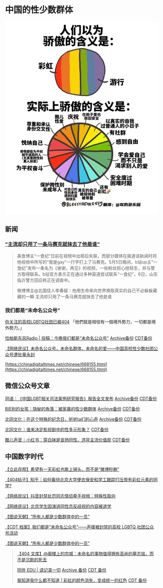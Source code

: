 # 中国的性少数群体

![彩虹](imgs/彩虹骄傲的含义.jpeg)

## 新闻

### [”主流却只用了一条马赛克就抹去了他是谁“](https://chinadigitaltimes.net/chinese/680929.html)

>美食博主“一食纪”日前在视频中出柜后失联，而部分媒体在报道该新闻时将他视频中所写的“我是gay”一行字打上了马赛克。5月5日晚间，b站up主“一食纪”发布一条名为《谢谢，再见》的视频，一些粉丝担心他轻生，并与警方取得联系。b站官方表示正在通过多种渠道尝试联系“一食纪”。6日，山东临沂警方回应称正在调查中。
>
>微博博主@北国佳人李春姬：他用生命来向世界换取真实的自己不必躲躲藏藏的一瞬 主流却只用了一条马赛克就抹去了他是谁

### 我们都是“未命名公众号”

[你关注的高校LGBTQ社团已被404](https://theinitium.com/article/20210715-mainland-china-lgbtq-censorship/) 「他們就是相信有一個境外勢力，一切都是境外勢力。」

[恰帕斯东风Radio | 投稿：今晚我们都是“未命名公众号”](https://mp.weixin.qq.com/s/xM9GbYU1KhaS8ZL-kzKuvA) [Archive备份](https://archive.ph/OIN21) [CDT备份](https://chinadigitaltimes.net/chinese/667957.html)

[【网络民议】未命名公众号，未命名群体，未命名的爱——中国高校性少数社团公众号遭批量永封 ​​​](https://chinadigitaltimes.net/chinese/667938.html)

[https://chinadigitaltimes.net/chinese/668155.html](https://chinadigitaltimes.net/chinese/668155.html)

## 微信公众号文章

[同语｜《中国LGBT相关司法案例研究报告》报告全文发布](https://mp.weixin.qq.com/s/gvrvit6O3_8PREDqAwZtyg) [Archive备份](https://archive.ph/xUkjp) [CDT备份](https://chinadigitaltimes.net/chinese/675987.html)

[BIE别的女孩｜隐秘的角落：被家暴的性少数群体](https://mp.weixin.qq.com/s/6T2JdkSRc8GAW1tRvDbOsA) [Archive备份](https://archive.ph/RZgWz) [CDT备份](https://chinadigitaltimes.net/chinese/681303.html)

[北同文化｜在这个特殊的纪念日，听听ta们的心声](https://mp.weixin.qq.com/s/AQFJLJw8JQjMiu_dyrEWrw) [Archive备份](https://archive.ph/xOjpA) [CDT备份](https://chinadigitaltimes.net/chinese/673589.html)

[北同文化｜谁来决定影视剧中的性多元形象？](https://mp.weixin.qq.com/s/qpGeOwSjRnYFsF_QbHfsaA) [CDT备份](https://chinadigitaltimes.net/chinese/672160.html)

[酷儿声音｜小红书：穿白袜是宣扬同性，违背主流价值观](https://mp.weixin.qq.com/s/fQJeDOv1ErAovUuMwXe8iA) [CDT备份](https://chinadigitaltimes.net/chinese/672814.html)

## 中国数字时代

[【立此存照】希望有一天彩虹也能上镜头，而不是“微博秒删”](https://chinadigitaltimes.net/chinese/681474.html)

[【404帖子】知乎｜如何看待北京大学便衣保安和学工跟踪打压带有彩虹元素的同学?](https://chinadigitaltimes.net/chinese/681558.html)

[【网络民议】抖音封禁处罚同志情侣牵手视频：特殊性取向](https://chinadigitaltimes.net/chinese/675714.html)

[【网络民议】北京学生因演讲同性恋反歧视的内容被退学](https://chinadigitaltimes.net/chinese/662048.html)

[【图说天朝】“所有人都是少数群体中的一员”](https://chinadigitaltimes.net/chinese/668036.html)

[【CDT 档案】我们都是“未命名公众号”——声援被封禁的高校 LGBTQ 社团公众号活动](https://chinadigitaltimes.net/chinese/668155.html)

[【图说天朝】“所有人都是少数群体中的一员”](https://chinadigitaltimes.net/chinese/668036.html)

>[【404 文库】@阁楼上的宗城：未命名的事物值得拥有高尚的墓志铭，而不是沉默的死去](https://chinadigitaltimes.net/chinese/667969.html)
>
>[同伴 EDU | 请记录一切](https://mp.weixin.qq.com/s/2p06C5wWBpdIxvYRJWOLzA) [Archive 备份](https://archive.ph/ynjBD) [CDT 备份](https://chinadigitaltimes.net/chinese/668016.html)
>
>[我知道我什么都不知道 | 彩虹的颜色消失，变成统一的红色](https://mp.weixin.qq.com/s/f6iD3LzIS08Mkg8V22UcpQ) [CDT 备份](https://chinadigitaltimes.net/chinese/667971.html)
